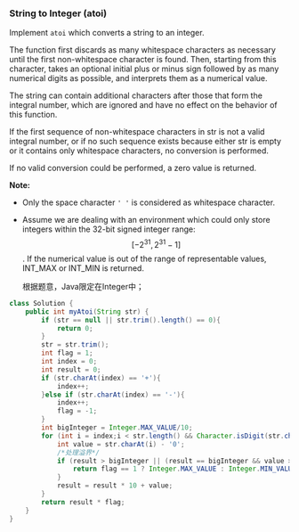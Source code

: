 ### String to Integer (atoi)

Implement `atoi` which converts a string to an integer.

The function first discards as many whitespace characters as necessary until the first non-whitespace character is found. Then, starting from this character, takes an optional initial plus or minus sign followed by as many numerical digits as possible, and interprets them as a numerical value.

The string can contain additional characters after those that form the integral number, which are ignored and have no effect on the behavior of this function.

If the first sequence of non-whitespace characters in str is not a valid integral number, or if no such sequence exists because either str is empty or it contains only whitespace characters, no conversion is performed.

If no valid conversion could be performed, a zero value is returned.

**Note:**

- Only the space character `' '` is considered as whitespace character.
- Assume we are dealing with an environment which could only store integers within the 32-bit signed integer range: $$[−2^{31},  2^{31} − 1]$$. If the numerical value is out of the range of representable values, INT_MAX or INT_MIN is returned.

    根据题意，Java限定在Integer中；

```java
class Solution {
    public int myAtoi(String str) {
        if (str == null || str.trim().length() == 0){
            return 0;
        }
        str = str.trim();
        int flag = 1;
        int index = 0;
        int result = 0;
        if (str.charAt(index) == '+'){
            index++;
        }else if (str.charAt(index) == '-'){
            index++;
            flag = -1;
        }
        int bigInteger = Integer.MAX_VALUE/10;
        for (int i = index;i < str.length() && Character.isDigit(str.charAt(i));i++){
            int value = str.charAt(i) - '0';
            /*处理溢界*/
            if (result > bigInteger || (result == bigInteger && value > 7)){
                return flag == 1 ? Integer.MAX_VALUE : Integer.MIN_VALUE;
            }
            result = result * 10 + value;
        }
        return result * flag;
    }
}
```

